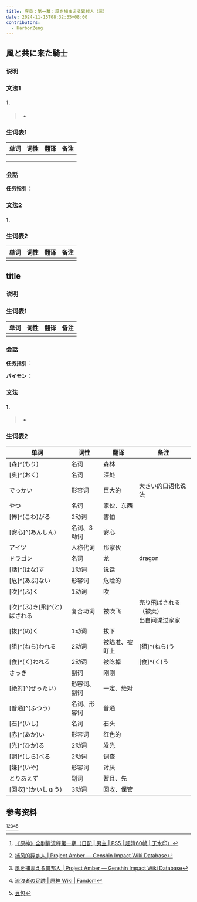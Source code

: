 ```yaml
---
title: 序章：第一幕：風を捕まえる異邦人（三）
date: 2024-11-15T08:32:35+08:00
contributors:
  - HarborZeng
---
```


## 風と共に来た騎士

### 说明



> 

### 文法1

#### 1. 



> - 



### 生词表1

| 单词  | 词性  | 翻译  | 备注  |
| --- | --- | --- | --- |
|     |     |     |     |
|     |     |     |     |
|     |     |     |     |

### 会話

**任务指引**：

> 



### 文法2

#### 1. 

### 生词表2

| 单词 | 词性 | 翻译 | 备注 |
| ---- | ---- | ---- | ---- |
|      |      |      |      |


## title

### 说明



> 

### 生词表1

| 单词 | 词性 | 翻译 | 备注 |
| ---- | ---- | ---- | ---- |
|      |      |      |      |


### 会話

**任务指引**：

> 

**パイモン**：

> 



### 文法

#### 1. 



> - 



### 生词表2

| 单词                  | 词性     | 翻译      | 备注                      |
| ------------------- | ------ | ------- | ----------------------- |
| [森]^(もり)            | 名词     | 森林      |                         |
| [奥]^(おく)            | 名词     | 深处      |                         |
| でっかい                | 形容词    | 巨大的     | 大きい的口语化说法               |
| やつ                  | 名词     | 家伙、东西   |                         |
| [怖]^(こわ)がる          | 2动词    | 害怕      |                         |
| [安心]^(あんしん)         | 名词、3动词 | 安心      |                         |
| アイツ                 | 人称代词   | 那家伙     |                         |
| ドラゴン                | 名词     | 龙       | dragon                  |
| [話]^(はな)す           | 1动词    | 说话      |                         |
| [危]^(あぶ)ない          | 形容词    | 危险的     |                         |
| [吹]^(ふ)く            | 1动词    | 吹       |                         |
| [吹]^(ふ)き[飛]^(と)ばされる | 复合动词   | 被吹飞     | 売り飛ばされる（被卖）<br/>出自间谍过家家 |
| [抜]^(ぬ)く            | 1动词    | 拔下      |                         |
| [狙]^(ねら)われる         | 2动词    | 被瞄准、被盯上 | [狙]^(ねら)う               |
| [食]^(く)われる          | 2动词    | 被吃掉     | [食]^(く)う                |
| さっき                 | 副词     | 刚刚      |                         |
| [絶対]^(ぜったい)         | 形容词、副词 | 一定、绝对   |                         |
| [普通]^(ふつう)          | 名词、形容词 | 普通      |                         |
| [石]^(いし)            | 名词     | 石头      |                         |
| [赤]^(あか)い           | 形容词    | 红色的     |                         |
| [光]^(ひか)る           | 2动词    | 发光      |                         |
| [調]^(しら)べる          | 2动词    | 调查      |                         |
| [嫌]^(いや)            | 形容词    | 讨厌      |                         |
| とりあえず               | 副词     | 暂且、先    |                         |
| [回収]^(かいしゅう)        | 3动词    | 回收、保管   |                         |

## 参考资料

[^1][^2][^3][^4][^5]

[^1]: [《原神》全剧情流程第一期（日配 | 男主 | PS5 | 超清60帧 | 无水印）](https://www.bilibili.com/video/BV1P64y1B7TK/)

[^2]: [捕风的异乡人 | Project Amber — Genshin Impact Wiki Database](https://gi.yatta.moe/chs/archive/quest/1001/the-outlander-who-caught-the-wind?chapter=0)

[^3]: [風を捕まえる異邦人 | Project Amber — Genshin Impact Wiki Database](https://gi.yatta.moe/jp/archive/quest/1001/the-outlander-who-caught-the-wind?chapter=0)

[^4]: [流浪者の足跡 | 原神 Wiki | Fandom](https://genshin-impact.fandom.com/ja/wiki/%E6%B5%81%E6%B5%AA%E8%80%85%E3%81%AE%E8%B6%B3%E8%B7%A1)

[^5]: [豆包](https://www.doubao.com/)
